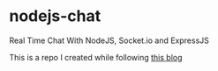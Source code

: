 # nodejs-chat
Real Time Chat With NodeJS, Socket.io and ExpressJS

This is a repo I created while following [this blog](http://code.tutsplus.com/tutorials/real-time-chat-with-nodejs-socket-io-and-expressjs--net-31708) 
